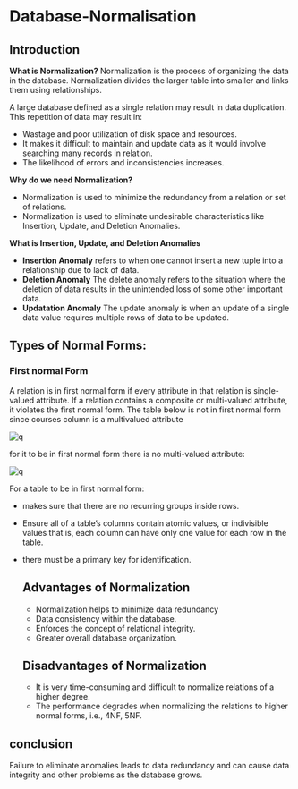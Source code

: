 # Database-Normalisation

## Introduction
**What is Normalization?**
Normalization is the process of organizing the data in the database. Normalization divides the larger table into smaller and links them using relationships.

A large database defined as a single relation may result in data duplication. This repetition of data may result in:
- Wastage and poor utilization of disk space and resources.
- It makes it difficult to maintain and update data as it would involve searching many records in relation.
- The likelihood of errors and inconsistencies increases.
 
**Why do we need Normalization?** 
- Normalization is used to minimize the redundancy from a relation or set of relations.
- Normalization is used to eliminate undesirable characteristics like Insertion, Update, and Deletion Anomalies.

 **What is Insertion, Update, and Deletion Anomalies**
 - **Insertion Anomaly** refers to when one cannot insert a new tuple into a relationship due to lack of data.
 - **Deletion Anomaly** The delete anomaly refers to the situation where the deletion of data results in the unintended loss of some other important data.
 - **Updatation Anomaly** The update anomaly is when an update of a single data value requires multiple rows of data to be updated.

  ## Types of Normal Forms:

  ### First normal Form
  A relation is in first normal form if every attribute in that relation is single-valued attribute. If a relation contains a composite or multi-valued attribute, it violates the first normal form.
   The table below is not in first normal form since courses column is a multivalued attribute
   
![q](https://github.com/allan-pg/database-normalisation/assets/62595869/67d6343b-5dc3-4db5-acc1-e8b3fcb7642d)

for it to be in first normal form there is no multi-valued attribute:

![q](https://github.com/allan-pg/database-normalisation/assets/62595869/35078de7-6696-4a18-a1b3-937727a5e3cd)

For a table to be in first normal form:
- makes sure that there are no recurring groups inside rows.
- Ensure all of a table’s columns contain atomic values, or indivisible values that is, each column can have only one value for each row in the table.
- there must be a primary key for identification.

  ## Advantages of Normalization
  - Normalization helps to minimize data redundancy
  - Data consistency within the database.
  - Enforces the concept of relational integrity.
  - Greater overall database organization.

   ## Disadvantages of Normalization
   - It is very time-consuming and difficult to normalize relations of a higher degree.
   - The performance degrades when normalizing the relations to higher normal forms, i.e., 4NF, 5NF.


 ## conclusion
 Failure to eliminate anomalies leads to data redundancy and can cause data integrity and other problems as the database grows.
